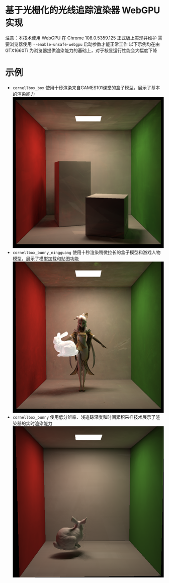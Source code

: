 # 基于光栅化的光线追踪渲染器 WebGPU 实现

注意：本技术使用 WebGPU 在 Chrome 108.0.5359.125 正式版上实现并维护
需要浏览器使用 `--enable-unsafe-webgpu` 启动参数才能正常工作
以下示例均在由 GTX1660Ti 为浏览器提供渲染能力的基础上，对于核显运行性能会大幅度下降

# 示例
* `cornellbox_box` 使用十秒渲染来自GAMES101课堂的盒子模型，展示了基本的渲染能力
![盒子和立方体](example/cornellbox_box.png)
* `cornellbox_bunny_ningguang` 使用十秒渲染稍微拉长的盒子模型和游戏人物模型，展示了模型加载和贴图功能
![盒子、兔子和凝光](example/cornellbox_bunny_ningguang.png)
* `cornellbox_bunny` 使用低分辨率、浅追踪深度和时间累积采样技术展示了渲染器的实时渲染能力
![盒子和兔子](example/cornellbox_bunny.png)

